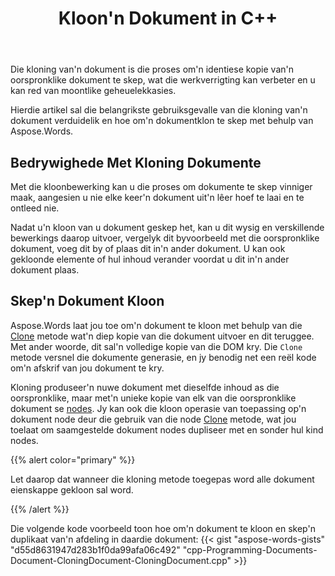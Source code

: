 ﻿---
title: Kloon'n Dokument in C++
second_title: Aspose.Words vir C++
articleTitle: Kloon'n Dokument
linktitle: Kloon'n Dokument
type: docs
description: "Kloon'n dokument om sy identiese kopie te kry met C++. Wanneer'n kopie geskep word, word nodusse en eienskappe van die oorspronklike dokument gekloon."
weight: 70
url: /af/cpp/clone-a-document/
---

Die kloning van'n dokument is die proses om'n identiese kopie van'n oorspronklike dokument te skep, wat die werkverrigting kan verbeter en u kan red van moontlike geheuelekkasies.

Hierdie artikel sal die belangrikste gebruiksgevalle van die kloning van'n dokument verduidelik en hoe om'n dokumentklon te skep met behulp van Aspose.Words.

## Bedrywighede Met Kloning Dokumente

Met die kloonbewerking kan u die proses om dokumente te skep vinniger maak, aangesien u nie elke keer'n dokument uit'n lêer hoef te laai en te ontleed nie.

Nadat u'n kloon van u dokument geskep het, kan u dit wysig en verskillende bewerkings daarop uitvoer, vergelyk dit byvoorbeeld met die oorspronklike dokument, voeg dit by of plaas dit in'n ander dokument. U kan ook gekloonde elemente of hul inhoud verander voordat u dit in'n ander dokument plaas.

## Skep'n Dokument Kloon

Aspose.Words laat jou toe om'n dokument te kloon met behulp van die [Clone](https://reference.aspose.com/words/cpp/aspose.words/document/clone/) metode wat'n diep kopie van die dokument uitvoer en dit teruggee. Met ander woorde, dit sal'n volledige kopie van die DOM kry. Die `Clone` metode versnel die dokumente generasie, en jy benodig net een reël kode om'n afskrif van jou dokument te kry.

Kloning produseer'n nuwe dokument met dieselfde inhoud as die oorspronklike, maar met'n unieke kopie van elk van die oorspronklike dokument se [nodes](https://reference.aspose.com/words/cpp/class/aspose.words.node). Jy kan ook die kloon operasie van toepassing op'n dokument node deur die gebruik van die node [Clone](https://reference.aspose.com/words/cpp/aspose.words/node/clone/) metode, wat jou toelaat om saamgestelde dokument nodes dupliseer met en sonder hul kind nodes.

{{% alert color="primary" %}}

Let daarop dat wanneer die kloning metode toegepas word alle dokument eienskappe gekloon sal word.

{{% /alert %}}

Die volgende kode voorbeeld toon hoe om'n dokument te kloon en skep'n duplikaat van'n afdeling in daardie dokument:
{{< gist "aspose-words-gists" "d55d8631947d283b1f0da99afa06c492" "cpp-Programming-Documents-Document-CloningDocument-CloningDocument.cpp" >}}
